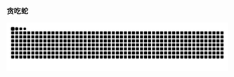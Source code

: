 ### 贪吃蛇

<picture>
  <source media="(prefers-color-scheme: dark)" srcset="https://raw.githubusercontent.com/lntvow/lntvow/output/github-contribution-grid-snake-dark.svg" />
  <source media="(prefers-color-scheme: light)" srcset="https://raw.githubusercontent.com/lntvow/lntvow/output/github-contribution-grid-snake.svg" />
  <img alt="github-snake" src="https://raw.githubusercontent.com/lntvow/lntvow/output/github-contribution-grid-snake.svg" />
</picture>
